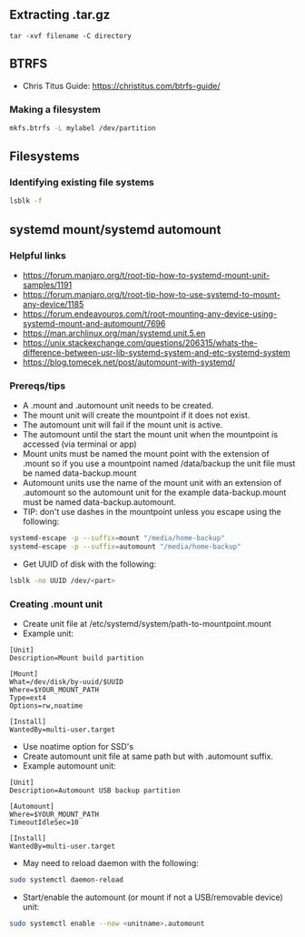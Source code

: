 
## Extracting .tar.gz
```
tar -xvf filename -C directory 
```

## BTRFS
* Chris Titus Guide: https://christitus.com/btrfs-guide/
### Making a filesystem
```bash
mkfs.btrfs -L mylabel /dev/partition
```


## Filesystems
### Identifying existing file systems
```bash
lsblk -f
```

## systemd mount/systemd automount
### Helpful links
* https://forum.manjaro.org/t/root-tip-how-to-systemd-mount-unit-samples/1191
* https://forum.manjaro.org/t/root-tip-how-to-use-systemd-to-mount-any-device/1185
* https://forum.endeavouros.com/t/root-mounting-any-device-using-systemd-mount-and-automount/7696
* https://man.archlinux.org/man/systemd.unit.5.en
* https://unix.stackexchange.com/questions/206315/whats-the-difference-between-usr-lib-systemd-system-and-etc-systemd-system
* https://blog.tomecek.net/post/automount-with-systemd/
### Prereqs/tips
* A .mount and .automount unit needs to be created.
* The mount unit will create the mountpoint if it does not exist.
* The automount unit will fail if the mount unit is active.
* The automount until the start the mount unit when the mountpoint is accessed (via terminal or app)
* Mount units must be named the mount point with the extension of .mount so if you use a mountpoint named /data/backup the unit file must be named data-backup.mount
* Automount units use the name of the mount unit with an extension of .automount so the automount unit for the example data-backup.mount must be named data-backup.automount.
* TIP: don't use dashes in the mountpoint unless you escape using the following:
```bash
systemd-escape -p --suffix=mount "/media/home-backup"
systemd-escape -p --suffix=automount "/media/home-backup"
```
* Get UUID of disk with the following:
```bash
lsblk -no UUID /dev/<part>
```
### Creating .mount unit
* Create unit file at /etc/systemd/system/path-to-mountpoint.mount
* Example unit:
```
[Unit]
Description=Mount build partition

[Mount]
What=/dev/disk/by-uuid/$UUID
Where=$YOUR_MOUNT_PATH
Type=ext4
Options=rw,noatime

[Install]
WantedBy=multi-user.target
```
* Use noatime option for SSD's
* Create automount unit file at same path but with .automount suffix.
* Example automount unit:
```
[Unit]
Description=Automount USB backup partition

[Automount]
Where=$YOUR_MOUNT_PATH
TimeoutIdleSec=10

[Install]
WantedBy=multi-user.target
```
* May need to reload daemon with the following:
```bash
sudo systemctl daemon-reload
```
* Start/enable the automount (or mount if not a USB/removable device) unit:
```bash
sudo systemctl enable --now <unitname>.automount
```
